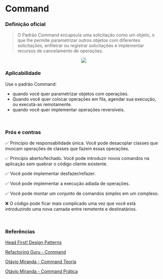 # Command

### Definição oficial
> O Padrão Command encapsula uma solicitação como um objeto, o que lhe permite parametrizar outros objetos com diferentes solicitações, enfileirar ou registrar solicitações e implementar recursos de cancelamento de operações.

<p align="center">
  <img src="https://refactoring.guru/images/patterns/diagrams/command/structure.png?id=1cd7833638f4c43630f4a84017d31195" />
</p>

### Aplicabilidade
Use o padrão Command:
* quando você quer parametrizar objetos com operações.
* Quando você quer colocar operações em fila, agendar sua execução, ou executá-as remotamente.
* quando você quer implementar operações reversíveis.

<br>

### Prós e contras

:white_check_mark: Princípio de responsabilidade única. Você pode desacoplar classes que invocam operações de classes que fazem essas operações.

:white_check_mark: Princípio aberto/fechado. Você pode introduzir novos comandos na aplicação sem quebrar o código cliente existente.

:white_check_mark: Você pode implementar desfazer/refazer.

:white_check_mark: Você pode implementar a execução adiada de operações.

:white_check_mark: Você pode montar um conjunto de comandos simples em um complexo.

:x: O código pode ficar mais complicado uma vez que você está introduzindo uma nova camada entre remetente e destinatários.

<br>

### Referências
[Head First! Design Patterns](https://www.amazon.com.br/Head-First-Design-Patterns-Freeman/dp/0596007124)

[Refactoring Guru - Command](https://refactoring.guru/pt-br/design-patterns/command)

[Otávio Miranda - Command Teoria](https://www.youtube.com/watch?v=WwDnYXr7jqk)

[Otávio Miranda - Command Prática](https://www.youtube.com/watch?v=-lRzadP9kJQ)
